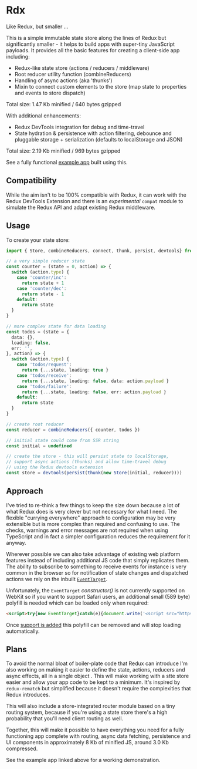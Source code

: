 # Rdx

Like Redux, but smaller ...

This is a simple immutable state store along the lines of Redux but significantly smaller - it helps to build apps with super-tiny JavaScript payloads. It provides all the basic features for creating a client-side app including:

* Redux-like state store (actions / reducers / middleware)
* Root reducer utility function (combineReducers)
* Handling of async actions (aka 'thunks')
* Mixin to connect custom elements to the store (map state to properties and events to store dispatch)

Total size: 1.47 Kb minified / 640 bytes gzipped

With additional enhancements:

* Redux DevTools integration for debug and time-travel
* State hydration & persistence with action filtering, debounce and pluggable storage + serialization (defaults to localStorage and JSON)

Total size: 2.19 Kb minified / 969 bytes gzipped

See a fully functional [example app](https://github.com/CaptainCodeman/rdx-example) built using this.

## Compatibility

While the aim isn't to be 100% compatible with Redux, it can work with the Redux DevTools Extension and there is an _experimental_ `compat` module to simulate the Redux API and adapt existing Redux middleware.

## Usage

To create your state store:

```ts
import { Store, combineReducers, connect, thunk, persist, devtools} from '@captaincodeman/rdx'

// a very simple reducer state
const counter = (state = 0, action) => {	
  switch (action.type) {	
    case 'counter/inc':	
      return state + 1	
    case 'counter/dec':	
      return state - 1	
    default:	
      return state	
  }	
}

// more complex state for data loading
const todos = (state = {	
  data: {},	
  loading: false,	
  err: '',	
}, action) => {	
  switch (action.type) {	
    case 'todos/request':	
      return {...state, loading: true }	
    case 'todos/receive':	
      return {...state, loading: false, data: action.payload }	
    case 'todos/failure':	
      return {...state, loading: false, err: action.payload }	
    default:	
      return state	
  }	
}

// create root reducer
const reducer = combineReducers({ counter, todos })

// initial state could come from SSR string
const initial = undefined

// create the store - this will persist state to localStorage,
// support async actions (thunks) and allow time-travel debug
// using the Redux devtools extension
const store = devtools(persist(thunk(new Store(initial, reducer))))
```

## Approach

I've tried to re-think a few things to keep the size down because a lot of what Redux does is very clever but not necessary for what I need. The flexible "currying everywhere" approach to configuration may be very extensible but is more complex than required and confusing to use. The checks, warnings and error messages are not required when using TypeScript and in fact a simpler configuration reduces the requirement for it anyway.

Wherever possible we can also take advantage of existing web platform features instead of including additional JS code that simply replicates them. The ability to subscribe to something to receive events for instance is very common in the browser so for notification of state changes and dispatched actions we rely on the inbuilt [`EventTarget`](https://developer.mozilla.org/en-US/docs/Web/API/EventTarget).

Unfortunately, the `EventTarget` _constructor()_ is not currently supported on WebKit so if you want to support Safari users, an additional small (589 byte) polyfill is needed which can be loaded only when required:

```html
<script>try{new EventTarget}catch(e){document.write('<script src="https://unpkg.com/@ungap/event-target@0.1.0/min.js"><\x2fscript>')}</script>
```

Once [support is added](https://bugs.webkit.org/show_bug.cgi?id=174313) this polyfill can be removed and will stop loading automatically.

## Plans

To avoid the normal bloat of boiler-plate code that Redux can introduce I'm also working on making it easier to define the state, actions, reducers and async effects, all in a single object . This will make working with a stte store easier and allow your app code to be kept to a minimum. It's inspired by `redux-rematch` but simplified because it doesn't require the complexities that Redux introduces.

This will also include a store-integrated router module based on a tiny routing system, because if you're using a state store there's a high probability that you'll need client routing as well.

Together, this will make it possible to have everything you need for a fully functioning app complete with routing, async data fetching, persistence and UI components in approximately 8 Kb of minified JS, around 3.0 Kb compressed.

See the example app linked above for a working demonstration.